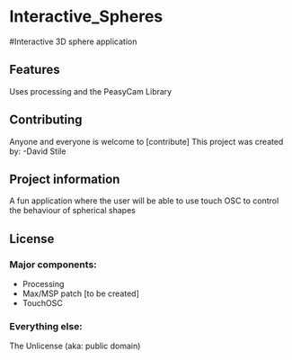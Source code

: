 Interactive_Spheres
===================

#Interactive 3D sphere application

## Features

Uses processing and the PeasyCam Library

## Contributing

Anyone and everyone is welcome to [contribute]
This project was created by:
-David Stile

## Project information

 A fun application where the user will be able to use touch OSC to control the behaviour of spherical shapes


## License

### Major components:

* Processing
* Max/MSP patch [to be created]
* TouchOSC

### Everything else:

The Unlicense (aka: public domain)
